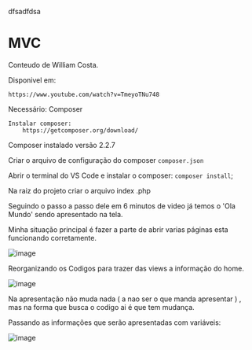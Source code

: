dfsadfdsa 



# MVC

Conteudo de William Costa.

Disponivel em: 

    https://www.youtube.com/watch?v=TmeyoTNu748

Necessário:
    Composer

    Instalar composer:
        https://getcomposer.org/download/

Composer instalado versão 2.2.7

Criar  o arquivo de configuração do composer `composer.json`

Abrir o terminal do VS Code e instalar o composer: `composer install`; 


Na raiz do projeto criar o arquivo index .php 

Seguindo o passo a passo dele em 6 minutos de video já temos o 'Ola Mundo' sendo apresentado na tela.

Minha situação principal é fazer a parte de abrir varias páginas esta funcionando corretamente.

![image](https://user-images.githubusercontent.com/1613816/156920762-3abd386c-aa7b-4ada-ba53-939a4d3fe17c.png)

Reorganizando os Codigos para trazer das views a informação do home.

![image](https://user-images.githubusercontent.com/1613816/156922557-02a03ac2-f98e-4146-99a6-1bea7a9695f1.png)

Na apresentação não muda nada ( a nao ser o que manda apresentar ) , mas na forma que busca o codigo ai é que tem mudança.

Passando as informações que serão apresentadas com variáveis:

![image](https://user-images.githubusercontent.com/1613816/156923274-cae23519-3576-4b83-9600-96c8d820e893.png)



